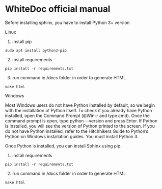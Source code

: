 # WhiteDoc official manual 

Before installing sphinx, you have to install Python 3+ version

Linux

1. install pip

`sudo apt install python3-pip`

2. install requirements

`pip install -r requirements.txt`

3. run command in /docs folder in order to generate HTML

`make html`


Windows

Most Windows users do not have Python installed by default, so we begin with the installation of Python itself. To check if you already have Python installed, open the Command Prompt (⊞Win-r and type cmd). Once the command prompt is open, type python --version and press Enter. If Python is installed, you will see the version of Python printed to the screen. If you do not have Python installed, refer to the Hitchhikers Guide to Python’s Python on Windows installation guides. You must install Python 3.

Once Python is installed, you can install Sphinx using pip.

1. install requirements

`pip install -r requirements.txt`

2. run command in /docs folder in order to generate HTML

`make html`

